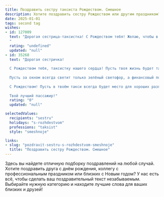 ```yaml
---
title: Поздравить сестру таксиста Рождеством. Смешное
description: Хотите поздравить сестру Рождеством или другим праздником? Наш ИИ создаст незабываемое поздравление, а вы обязательно выделитесь среди других.  
date: 2025-01-01
tags: second tag
wishes:
- id: 127009
  text: "Дорогая сестрица-таксистка! С Рождеством тебя! Желаю, чтобы в твоей жизни было как можно больше \"зелёных\" — не только в кошельке, но и на светофорах! Пусть клиенты будут вежливыми, чаевые — щедрыми, а пробки — только на пути к уютному рождественскому столу!  Пусть твой автомобиль станет настоящим рождественским санями, доставляющим радость и подарки всем пассажирам!  Счастливых праздников!
  "
  rating: "undefined"
  updated: "null"
- id: 35268
  text: "Дорогая сестричка!
  
  С Рождеством тебя, таксистку нашего сердца! Пусть твоя жизнь будет такой же яркой, как огни на новогодних улицах, а пассажиры — такими же весёлыми, как ты сама! Желаю, чтобы каждый ваш маршрут был усыпан удачей, а в жизни не происходило пробок на пути к счастью.
  
  Пусть за окном всегда светит только зелёный светофор, а финансовый поток будет таким же быстрым, как твой автомобиль на трассе! А если вдруг появятся заказы с несогласованными маршрутами — не переживай, главное, чтобы ты на конечной остановке была с улыбкой и хорошим настроением!
  
  С Рождеством! Пусть в твоём такси всегда будет место для хороших разговоров, щедрых чаевых и, конечно, волшебства! 🎄
  
  Твой лучший пассажир!"
  rating: "0"
  updated: "null"

selectedValues:
  recipients: "sestru"
  holidays: "s-rozhdestvom"
  professions: "taksist"
  style: "smeshnoje"

links:
- slug: "pozdravit-sestru-s-rozhdestvom-smeshnoje"
  title: "Поздравить сестру Рождеством. Смешное"
---
```


Здесь вы найдете отличную подборку поздравлений на любой случай. 
Хотите поздравить друга с днём рождения, коллегу с профессиональным праздником или близких с Новым годом? У нас есть всё, чтобы сделать ваш поздравительный текст незабываемым. Выбирайте нужную категорию и находите лучшие слова для ваших близких и друзей!
